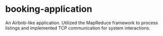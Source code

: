 # booking-application
An Airbnb-like application. Utilized the MapReduce framework to process listings and implemented TCP communication for system interactions. 
